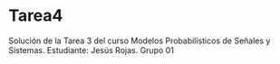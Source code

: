 # Tarea4
Solución de la Tarea 3 del curso Modelos Probabilísticos de Señales y Sistemas. Estudiante: Jesús Rojas. Grupo 01
